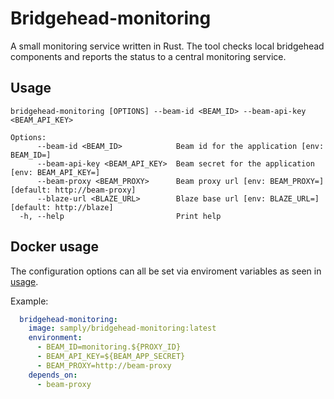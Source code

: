 # Bridgehead-monitoring

A small monitoring service written in Rust. The tool checks local bridgehead components and reports the status to a central monitoring service.

## Usage

```
bridgehead-monitoring [OPTIONS] --beam-id <BEAM_ID> --beam-api-key <BEAM_API_KEY>

Options:
      --beam-id <BEAM_ID>            Beam id for the application [env: BEAM_ID=]
      --beam-api-key <BEAM_API_KEY>  Beam secret for the application [env: BEAM_API_KEY=]
      --beam-proxy <BEAM_PROXY>      Beam proxy url [env: BEAM_PROXY=] [default: http://beam-proxy]
      --blaze-url <BLAZE_URL>        Blaze base url [env: BLAZE_URL=] [default: http://blaze]
  -h, --help                         Print help
```

## Docker usage

The configuration options can all be set via enviroment variables as seen in [usage](#usage).

Example:
```yml
  bridgehead-monitoring:
    image: samply/bridgehead-monitoring:latest
    environment:
      - BEAM_ID=monitoring.${PROXY_ID}
      - BEAM_API_KEY=${BEAM_APP_SECRET}
      - BEAM_PROXY=http://beam-proxy
    depends_on:
      - beam-proxy
```


